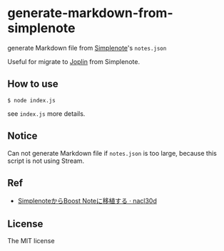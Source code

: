 # generate-markdown-from-simplenote

generate Markdown file from [Simplenote](https://simplenote.com/)'s `notes.json`

Useful for migrate to [Joplin](https://joplinapp.org/) from Simplenote.

## How to use

```
$ node index.js
```

see `index.js` more details.

## Notice

Can not generate Markdown file if `notes.json` is too large, because this script is not using Stream.

## Ref

- [SimplenoteからBoost Noteに移植する · nacl30d](https://www.nacl30d.com/posts/simplenote2boostnote/)

## License

The MIT license
